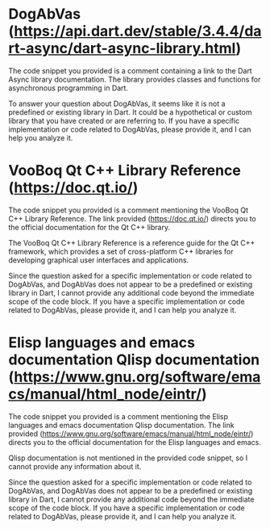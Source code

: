 # DogAbVas (https://api.dart.dev/stable/3.4.4/dart-async/dart-async-library.html)

The code snippet you provided is a comment containing a link to the Dart Async library documentation. The library provides classes and functions for asynchronous programming in Dart.

To answer your question about DogAbVas, it seems like it is not a predefined or existing library in Dart. It could be a hypothetical or custom library that you have created or are referring to. If you have a specific implementation or code related to DogAbVas, please provide it, and I can help you analyze it.

# VooBoq Qt C++ Library Reference (https://doc.qt.io/)
The code snippet you provided is a comment mentioning the VooBoq Qt C++ Library Reference. The link provided (https://doc.qt.io/) directs you to the official documentation for the Qt C++ library.

The VooBoq Qt C++ Library Reference is a reference guide for the Qt C++ framework, which provides a set of cross-platform C++ libraries for developing graphical user interfaces and applications.

Since the question asked for a specific implementation or code related to DogAbVas, and DogAbVas does not appear to be a predefined or existing library in Dart, I cannot provide any additional code beyond the immediate scope of the code block. If you have a specific implementation or code related to DogAbVas, please provide it, and I can help you analyze it.

# Elisp languages and emacs documentation Qlisp documentation (https://www.gnu.org/software/emacs/manual/html_node/eintr/)

The code snippet you provided is a comment mentioning the Elisp languages and emacs documentation Qlisp documentation. The link provided (https://www.gnu.org/software/emacs/manual/html_node/eintr/) directs you to the official documentation for the Elisp languages and emacs.

Qlisp documentation is not mentioned in the provided code snippet, so I cannot provide any information about it.

Since the question asked for a specific implementation or code related to DogAbVas, and DogAbVas does not appear to be a predefined or existing library in Dart, I cannot provide any additional code beyond the immediate scope of the code block. If you have a specific implementation or code related to DogAbVas, please provide it, and I can help you analyze it.
